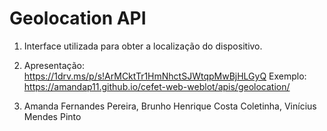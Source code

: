 ﻿# Geolocation API

1) Interface utilizada para obter a localização do dispositivo.

2) Apresentação: https://1drv.ms/p/s!ArMCktTr1HmNhctSJWtqpMwBjHLGyQ 
Exemplo: https://amandap11.github.io/cefet-web-weblot/apis/geolocation/

3) Amanda Fernandes Pereira, Brunho Henrique Costa Coletinha, Vinícius Mendes Pinto
